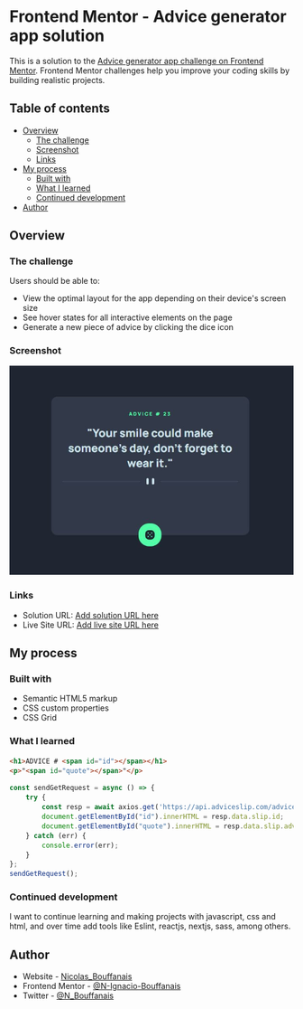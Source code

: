 # Frontend Mentor - Advice generator app solution

This is a solution to the [Advice generator app challenge on Frontend Mentor](https://www.frontendmentor.io/challenges/advice-generator-app-QdUG-13db). Frontend Mentor challenges help you improve your coding skills by building realistic projects.

## Table of contents

- [Overview](#overview)
  - [The challenge](#the-challenge)
  - [Screenshot](#screenshot)
  - [Links](#links)
- [My process](#my-process)
  - [Built with](#built-with)
  - [What I learned](#what-i-learned)
  - [Continued development](#continued-development)
- [Author](#author)

## Overview

### The challenge

Users should be able to:

- View the optimal layout for the app depending on their device's screen size
- See hover states for all interactive elements on the page
- Generate a new piece of advice by clicking the dice icon

### Screenshot

![solution](./images/solution.JPG)

### Links

- Solution URL: [Add solution URL here](https://github.com/N-Ignacio-Bouffanais/advice-generator-app)
- Live Site URL: [Add live site URL here](https://n-ignacio-bouffanais.github.io/advice-generator-app/)

## My process

### Built with

- Semantic HTML5 markup
- CSS custom properties
- CSS Grid

### What I learned

```html
<h1>ADVICE # <span id="id"></span></h1>
<p>"<span id="quote"></span>"</p>
```
```js
const sendGetRequest = async () => {
    try {
        const resp = await axios.get('https://api.adviceslip.com/advice');
        document.getElementById("id").innerHTML = resp.data.slip.id;
        document.getElementById("quote").innerHTML = resp.data.slip.advice;
    } catch (err) {
        console.error(err);
    }
};
sendGetRequest();
```

### Continued development
I want to continue learning and making projects with javascript, css and html, and over time add tools like Eslint, reactjs, nextjs, sass, among others.

## Author

- Website - [Nicolas_Bouffanais](https://n-ignacio-bouffanais.github.io/Nicolas_Bouffanais/src/)
- Frontend Mentor - [@N-Ignacio-Bouffanais](https://www.frontendmentor.io/profile/N-Ignacio-Bouffanais)
- Twitter - [@N_Bouffanais](https://twitter.com/N_Bouffanais)

